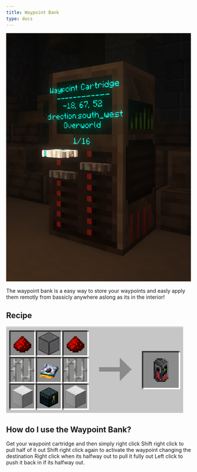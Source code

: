 ```yaml
---
title: Waypoint Bank
type: docs
---
```


![Waypoint Bank](images/waypoint_bank/waypoint_bank.png)

The waypoint bank is a easy way to store your waypoints and easly apply them remotly from bassicly anywhere aslong as its in the interior!

## Recipe

![Waypoint Bank Recipe](images/waypoint_bank/waypoint_bank_recipe.png)

## How do I use the Waypoint Bank?

Get your waypoint cartridge and then simply right click
Shift right click to pull half of it out
Shift right click again to activate the waypoint changing the destination
Right click when its halfway out to pull it fully out
Left click to push it back in if its halfway out.